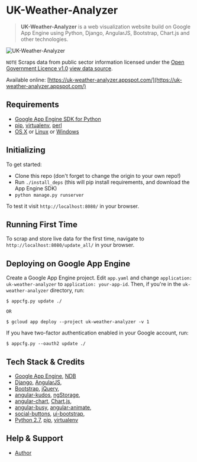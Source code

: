 UK-Weather-Analyzer
========

> **UK-Weather-Analyzer** is a web visualization website build on Google App Engine using Python, Django, AngularJS, Bootstrap, Chart.js and other technologies.

![UK-Weather-Analyzer](https://raw.githubusercontent.com/yashrajsingh/uk-weather-analyzer/master/uk_weather_analyzer/static/uk_weather_analyzer/images/logo.png)

`NOTE` Scraps data from public sector information licensed under the [Open Government Licence v1.0](http://www.nationalarchives.gov.uk/doc/open-government-licence/) [view data source](http://www.metoffice.gov.uk/climate/uk/datasets/#).

Available online:
[https://uk-weather-analyzer.appspot.com/](https://uk-weather-analyzer.appspot.com/)

Requirements
------------

  - [Google App Engine SDK for Python][]
  - [pip][], [virtualenv][], [perl][]
  - [OS X][] or [Linux][] or [Windows][]


Initializing
-----------------------------------
To get started:

 - Clone this repo (don't forget to change the origin to your own repo!)
 - Run `./install_deps` (this will pip install requirements, and download the App Engine SDK)
 - `python manage.py runserver`


To test it visit `http://localhost:8080/` in your browser.


Running First Time
------------------------------------

To scrap and store live data for the first time, navigate to `http://localhost:8080/update_all/` in your browser.


Deploying on Google App Engine
------------------------------

Create a Google App Engine project. Edit `app.yaml` and change `application: uk-weather-analyzer` to `application: your-app-id`.
Then, if you're in the `uk-weather-analyzer` directory, run:

    $ appcfg.py update ./

    OR

    $ gcloud app deploy --project uk-weather-analyzer -v 1

If you have two-factor authentication enabled in your Google account, run:

    $ appcfg.py --oauth2 update ./


Tech Stack & Credits
----------

  - [Google App Engine][], [NDB][]
  - [Django][], [AngularJS][],
  - [Bootstrap][], [jQuery][],
  - [angular-kudos][], [ngStorage][],
  - [angular-chart][], [Chart.js][],
  - [angular-busy][], [angular-animate][],
  - [social-buttons][], [ui-bootstrap][],
  - [Python 2.7][], [pip][], [virtualenv][]

Help & Support
----------
  - [Author][]

[bootstrap]: http://getbootstrap.com/
[google app engine sdk for python]: https://developers.google.com/appengine/downloads
[google app engine]: https://developers.google.com/appengine/
[jquery]: https://jquery.com/
[linux]: http://www.ubuntu.com
[ndb]: https://developers.google.com/appengine/docs/python/ndb/
[os x]: http://www.apple.com/osx/
[pip]: http://www.pip-installer.org/
[python 2.7]: https://developers.google.com/appengine/docs/python/python27/using27
[virtualenv]: http://www.virtualenv.org/
[windows]: http://windows.microsoft.com/
[perl]: https://www.perl.org/
[Django]: https://www.djangoproject.com/
[Djangae]: https://github.com/potatolondon/djangae
[AngularJS]: https://angularjs.org/
[angular-kudos]: https://github.com/oojr/inspiration
[ngStorage]: https://github.com/gsklee/ngStorage
[angular-chart]: https://jtblin.github.io/angular-chart.js/
[Chart.js]: https://www.chartjs.org
[angular-busy]: http://cgross.github.io/angular-busy/
[angular-animate]: https://docs.angularjs.org/guide/animations
[social-buttons]: https://github.com/carrot/share-button
[ui-bootstrap]: https://angular-ui.github.io/bootstrap/
[Author]: http://yashrajsingh.net/
